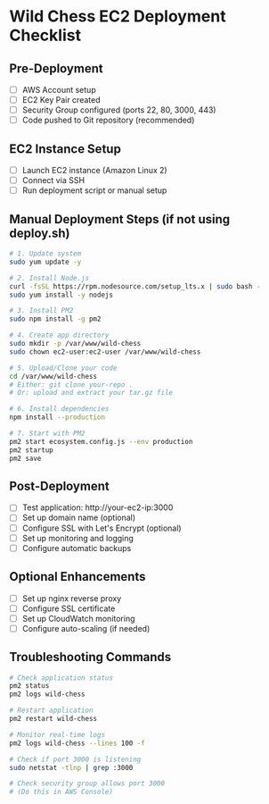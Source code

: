 # Wild Chess EC2 Deployment Checklist

## Pre-Deployment
- [ ] AWS Account setup
- [ ] EC2 Key Pair created
- [ ] Security Group configured (ports 22, 80, 3000, 443)
- [ ] Code pushed to Git repository (recommended)

## EC2 Instance Setup
- [ ] Launch EC2 instance (Amazon Linux 2)
- [ ] Connect via SSH
- [ ] Run deployment script or manual setup

## Manual Deployment Steps (if not using deploy.sh)
```bash
# 1. Update system
sudo yum update -y

# 2. Install Node.js
curl -fsSL https://rpm.nodesource.com/setup_lts.x | sudo bash -
sudo yum install -y nodejs

# 3. Install PM2
sudo npm install -g pm2

# 4. Create app directory
sudo mkdir -p /var/www/wild-chess
sudo chown ec2-user:ec2-user /var/www/wild-chess

# 5. Upload/Clone your code
cd /var/www/wild-chess
# Either: git clone your-repo .
# Or: upload and extract your tar.gz file

# 6. Install dependencies
npm install --production

# 7. Start with PM2
pm2 start ecosystem.config.js --env production
pm2 startup
pm2 save
```

## Post-Deployment
- [ ] Test application: http://your-ec2-ip:3000
- [ ] Set up domain name (optional)
- [ ] Configure SSL with Let's Encrypt (optional)
- [ ] Set up monitoring and logging
- [ ] Configure automatic backups

## Optional Enhancements
- [ ] Set up nginx reverse proxy
- [ ] Configure SSL certificate
- [ ] Set up CloudWatch monitoring
- [ ] Configure auto-scaling (if needed)

## Troubleshooting Commands
```bash
# Check application status
pm2 status
pm2 logs wild-chess

# Restart application
pm2 restart wild-chess

# Monitor real-time logs
pm2 logs wild-chess --lines 100 -f

# Check if port 3000 is listening
sudo netstat -tlnp | grep :3000

# Check security group allows port 3000
# (Do this in AWS Console)
```